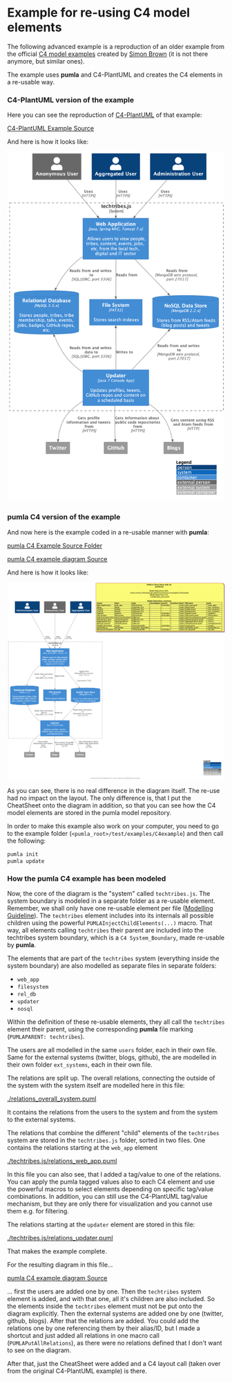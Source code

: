 # Example for re-using C4 model elements

The following advanced example is a reproduction of an older example from the official [C4 model examples](https://c4model.com/#examples) created by [Simon Brown](https://simonbrown.je/)
(it is not there anymore, but similar ones).

The example uses **pumla** and C4-PlantUML and creates the C4 elements in a re-usable way.

### C4-PlantUML version of the example

Here you can see the reproduction of [C4-PlantUML](https://github.com/plantuml-stdlib/C4-PlantUML) of that example:

[C4-PlantUML Example Source](https://github.com/plantuml-stdlib/C4-PlantUML/blob/master/samples/C4_Container%20Diagram%20Sample%20-%20techtribesjs.puml)

And here is how it looks like:

![](pics/techtribesjs_orgC4PlantUML.png)

### pumla C4 version of the example

And now here is the example coded in a re-usable manner with **pumla**:

[pumla C4 Example Source Folder](https://github.com/DrMarkusVoss/pumla/tree/C4support_issueNo15/test/examples/C4example)

[pumla C4 example diagram Source](pumlaC4ExampleDiagram.puml)

And here is how it looks like:

![](pics/pumlaC4ExampleDiagram.png)

As you can see, there is no real difference in the diagram itself. The
re-use had no impact on the layout. The only difference is, that I put the
CheatSheet onto the diagram in addition, so that you can see how the C4
model elements are stored in the pumla model repository.

In order to make this example also work on your computer, you need to go
to the example folder (`<pumla_root>/test/examples/C4example`) and then 
call the following:
```
pumla init
pumla update
```

### How the pumla C4 example has been modeled
Now, the core of the diagram is the "system" called `techtribes.js`. The 
system boundary is modeled in a separate folder as a re-usable element.
Remember, we shall only have one re-usable element per file
([Modelling Guideline](./../../../ModellingGuideline.md)). The `techtribes`
element includes into its internals all possible children using the 
powerful `PUMLAInjectChildElements(...)` macro. That way, all elements calling
`techtribes` their parent are included into the techtribes system boundary,
which is a `C4 System_Boundary`, made re-usable by **pumla**.

The elements that are part of the `techtribes` system (everything inside the
system boundary) are also modelled as separate files in separate folders:
- `web_app`
- `filesystem`
- `rel_db`
- `updater`
- `nosql`

Within the definition of these re-usable elements, they all call the `techtribes`
element their parent, using the corresponding **pumla** file marking
(`PUMLAPARENT: techtribes`).

The users are all modelled in the same `users` folder, each in their own file. Same
for the external systems (twitter, blogs, github), the are modelled in
their own folder `ext_systems`, each in their own file.

The relations are split up. The overall relations, connecting the outside
of the system with the system itself are modelled here in this file:

[./relations_overall_system.puml](relations_overall_system.puml)

It contains the relations from the users to the system and from the system
to the external systems.

The relations that combine the different "child" elements of the `techtribes`
system are stored in the `techtribes.js` folder, sorted in two files. One 
contains the relations starting at the `web_app` element 

[./techtribes.js/relations_web_app.puml](techtribes.js/relations_web_app.puml)

In this file you can also see, that I added a tag/value to one of the relations.
You can apply the pumla tagged values also to each C4 element and use
the powerful macros to select elements depending on specific tag/value 
combinations. In addition, you can still use the C4-PlantUML tag/value mechanism,
but they are only there for visualization and you cannot use them e.g. for
filtering.

The relations starting at the `updater` element are stored in this file:

[./techtribes.js/relations_updater.puml](techtribes.js/relations_updater.puml)

That makes the example complete.

For the resulting diagram in this file...

[pumla C4 example diagram Source](pumlaC4ExampleDiagram.puml)

... first the users are added one by one. Then the `techtribes` system 
element is added, and with that one, all it's children are also included.
So the elements inside the `techtribes` element must not be put onto
the diagram explicitly. Then the external systems are added one by one
(twitter, github, blogs). After that the relations are added. You could
add the relations one by one referencing them by their alias/ID, but I 
made a shortcut and just added all relations in one macro call
(`PUMLAPutAllRelations`), as there were no relations defined that I don't
want to see on the diagram. 

After that, just the CheatSheet were added and a C4 layout call (taken over
from the original C4-PlantUML example) is there.
